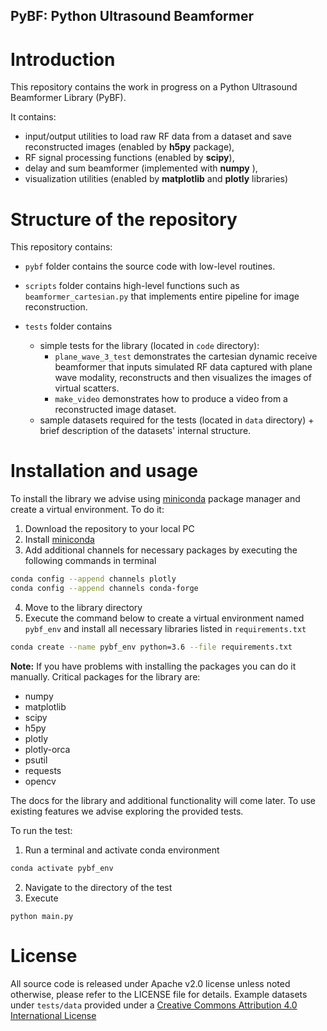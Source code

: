 ## PyBF: Python Ultrasound Beamformer

# Introduction

This repository contains the work in progress on a Python Ultrasound Beamformer Library (PyBF).

It contains:
- input/output utilities to load raw RF data from a dataset and save reconstructed images (enabled by **h5py** package),
- RF signal processing functions (enabled by **scipy**),
- delay and sum beamformer (implemented with **numpy** ),
- visualization utilities (enabled by **matplotlib** and **plotly** libraries)

# Structure of the repository

This repository contains:

- `pybf` folder contains the source code with low-level routines.
 
- `scripts` folder contains high-level functions such as `beamformer_cartesian.py` that implements entire pipeline for image reconstruction.

- `tests` folder contains 
    - simple tests for the library (located in `code` directory):
        - `plane_wave_3_test` demonstrates the cartesian dynamic receive beamformer that inputs simulated RF data captured with plane wave modality, reconstructs and then visualizes the images of virtual scatters.
        - `make_video` demonstrates how to produce a video from a reconstructed image dataset.
    - sample datasets required for the tests (located in `data` directory) + brief description of the datasets' internal structure.


# Installation and usage

To install the library we advise using [miniconda](https://docs.conda.io/en/latest/miniconda.html) package manager and create a virtual environment.
To do it:
1. Download the repository to your local PC 
2. Install [miniconda](https://docs.conda.io/en/latest/miniconda.html)
3. Add additional channels for necessary packages by executing the following commands in terminal
```bash
conda config --append channels plotly
conda config --append channels conda-forge
```
4. Move to the library directory
5. Execute the command below to create a virtual environment named `pybf_env` and install all necessary libraries listed in `requirements.txt`
```bash
conda create --name pybf_env python=3.6 --file requirements.txt
```
**Note:** If you have problems with installing the packages you can do it manually.  Critical packages for the library are:
- numpy
- matplotlib
- scipy
- h5py
- plotly
- plotly-orca
- psutil
- requests
- opencv

The docs for the library and additional functionality will come later. To use existing features we advise exploring the provided tests.

To run the test: 
1. Run a terminal and activate conda environment
```bash
conda activate pybf_env
```
2. Navigate to the directory of the test
3. Execute 
```
python main.py
```

# License
All source code is released under Apache v2.0 license unless noted otherwise, please refer to the LICENSE file for details.
Example datasets under `tests/data` provided under a [Creative Commons Attribution 4.0 International License][cc-by] 

[cc-by]: http://creativecommons.org/licenses/by/4.0/